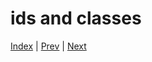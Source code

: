 # ids and classes


[Index](/first-web-site) | [Prev](/first-web-site/layout) | [Next](/first-web-site/animation)
